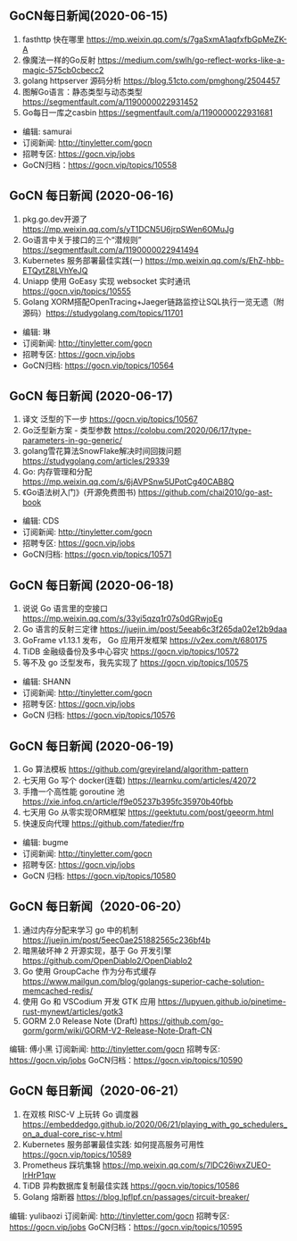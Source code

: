 ## GoCN每日新闻(2020-06-15)

1. fasthttp 快在哪里 https://mp.weixin.qq.com/s/7gaSxmA1aqfxfbGpMeZK-A
2. 像魔法一样的Go反射 https://medium.com/swlh/go-reflect-works-like-a-magic-575cb0cbecc2
3. golang httpserver 源码分析 https://blog.51cto.com/pmghong/2504457
4. 图解Go语言：静态类型与动态类型 https://segmentfault.com/a/1190000022931452
5. Go每日一库之casbin https://segmentfault.com/a/1190000022931681

* 编辑: samurai
* 订阅新闻: http://tinyletter.com/gocn
* 招聘专区: https://gocn.vip/jobs
* GoCN归档：https://gocn.vip/topics/10558

## GoCN 每日新闻 (2020-06-16)

1. pkg.go.dev开源了 https://mp.weixin.qq.com/s/yT1DCN5U6jrpSWen6OMuJg
2. Go语言中关于接口的三个“潜规则” https://segmentfault.com/a/1190000022941494
3. Kubernetes 服务部署最佳实践(一) https://mp.weixin.qq.com/s/EhZ-hbb-ETQytZ8LVhYeJQ
4. Uniapp 使用 GoEasy 实现 websocket 实时通讯 https://gocn.vip/topics/10555
5. Golang XORM搭配OpenTracing+Jaeger链路监控让SQL执行一览无遗（附源码）https://studygolang.com/topics/11701

- 编辑: 琳 
- 订阅新闻: http://tinyletter.com/gocn
- 招聘专区: https://gocn.vip/jobs
- GoCN归档: https://gocn.vip/topics/10564

## GoCN 每日新闻 (2020-06-17)

1. 译文 泛型的下一步  https://gocn.vip/topics/10567
2. Go泛型新方案 - 类型参数 https://colobu.com/2020/06/17/type-parameters-in-go-generic/
3. golang雪花算法SnowFlake解决时间回拨问题 https://studygolang.com/articles/29339
4. Go: 内存管理和分配 https://mp.weixin.qq.com/s/6jAVPSnw5UPotCg40CAB8Q
5. 《Go语法树入门》(开源免费图书) https://github.com/chai2010/go-ast-book

- 编辑: CDS  
- 订阅新闻: http://tinyletter.com/gocn  
- 招聘专区: https://gocn.vip/jobs  
- GoCN归档: https://gocn.vip/topics/10571

## GoCN 每日新闻 (2020-06-18)

1. 说说 Go 语言里的空接口 https://mp.weixin.qq.com/s/33yi5qzq1r07s0dGRwjoEg
2. Go 语言的反射三定律 https://juejin.im/post/5eeab6c3f265da02e12b9daa
3. GoFrame v1.13.1 发布， Go 应用开发框架 https://v2ex.com/t/680175
4. TiDB 金融级备份及多中心容灾 https://gocn.vip/topics/10572
5. 等不及 go 泛型发布，我先实现了 https://gocn.vip/topics/10575

- 编辑:  SHANN
- 订阅新闻: http://tinyletter.com/gocn
- 招聘专区: https://gocn.vip/jobs
- GoCN 归档: https://gocn.vip/topics/10576

## GoCN 每日新闻 (2020-06-19)

1. Go 算法模板 https://github.com/greyireland/algorithm-pattern
2. 七天用 Go 写个 docker(连载) https://learnku.com/articles/42072
3. 手撸一个高性能 goroutine 池 https://xie.infoq.cn/article/f9e05237b395fc35970b40fbb
4. 七天用 Go 从零实现ORM框架 https://geektutu.com/post/geeorm.html
5. 快速反向代理 https://github.com/fatedier/frp

- 编辑: bugme
- 订阅新闻: http://tinyletter.com/gocn
- 招聘专区: https://gocn.vip/jobs
- GoCN 归档: https://gocn.vip/topics/10580

## GoCN 每日新闻（2020-06-20）

1. 通过内存分配来学习 go 中的机制 https://juejin.im/post/5eec0ae251882565c236bf4b
2. 暗黑破坏神 2 开源实现，基于 Go 开发引擎 https://github.com/OpenDiablo2/OpenDiablo2
3. Go 使用 GroupCache 作为分布式缓存 https://www.mailgun.com/blog/golangs-superior-cache-solution-memcached-redis/
4. 使用 Go 和 VSCodium 开发 GTK 应用 https://lupyuen.github.io/pinetime-rust-mynewt/articles/gotk3
5. GORM 2.0 Release Note (Draft) https://github.com/go-gorm/gorm/wiki/GORM-V2-Release-Note-Draft-CN

编辑: 傅小黑
订阅新闻: http://tinyletter.com/gocn
招聘专区: https://gocn.vip/jobs
GoCN归档：https://gocn.vip/topics/10590


## GoCN 每日新闻（2020-06-21）

1. 在双核 RISC-V 上玩转 Go 调度器 https://embeddedgo.github.io/2020/06/21/playing_with_go_schedulers_on_a_dual-core_risc-v.html
2. Kubernetes 服务部署最佳实践: 如何提高服务可用性 https://gocn.vip/topics/10589
3. Prometheus 踩坑集锦 https://mp.weixin.qq.com/s/7lDC26iwxZUEO-lrHrP1qw
4. TiDB 异构数据库复制最佳实践 https://gocn.vip/topics/10586
5. Golang 熔断器 https://blog.lpflpf.cn/passages/circuit-breaker/

编辑: yulibaozi
订阅新闻: http://tinyletter.com/gocn
招聘专区: https://gocn.vip/jobs
GoCN归档：https://gocn.vip/topics/10595


